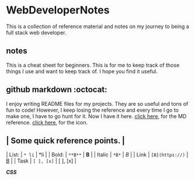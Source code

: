 # WebDeveloperNotes
This is a collection of reference material and notes on my journey to being a full stack web developer. 

## notes

This is a cheat sheet for beginners. This is for me to keep track of those things I use and want to keep track of. I hope you find it useful. 

## github markdown :octocat:

I enjoy writing README files for my projects. They are so useful and tons of fun to code! However, I keep losing the reference and every time I go to make one, I have to go hunt for it. Now I have it here. [click here](https://help.github.com/en/articles/basic-writing-and-formatting-syntax#using-emoji), for the MD reference. [click here](https://www.webfx.com/tools/emoji-cheat-sheet/), for the icon. 

| Some quick reference points. |
--------------------------------
| List: | ```* li``` | *li |
| Bold: | ```**B**``` | **B** |
| Italic | ```*B*``` | *B* |
| Link | ```[B](https://)``` | [B](https://) |
| Task | ```[ ], [x]``` | [ ], [x] |


***CSS***
